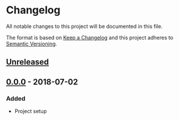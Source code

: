 # Changelog
All notable changes to this project will be documented in this file.

The format is based on [Keep a Changelog](http://keepachangelog.com/en/1.0.0/)
and this project adheres to [Semantic Versioning](http://semver.org/spec/v2.0.0.html).

## [Unreleased]

## [0.0.0] - 2018-07-02
### Added
- Project setup

[Unreleased]: https://github.com/brandlabs/bigcommerce-product-options-price-diff/v0.0.0...HEAD
[0.0.0]: https://github.com/brandlabs/bigcommerce-product-options-price-diff/c2117fde17e5f690c551eb66c75fc15165611cb0...v0.0.0
